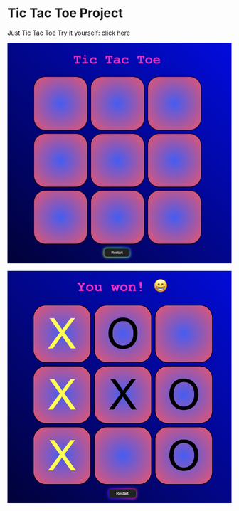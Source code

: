 # Tic Tac Toe Project

Just Tic Tac Toe
Try it yourself: click [here](https://tictactoe002.netlify.app/)

![TTT1](img/TTT1.png)

![TTT2](img/TTT2.png)
